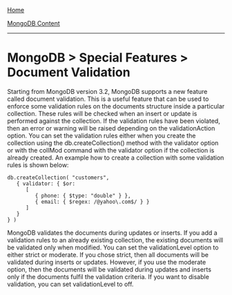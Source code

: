 
[Home](../../index.md)

[MongoDB Content](../MongoDB.md)
___

# MongoDB > Special Features > Document Validation


Starting from MongoDB version 3.2, MongoDB supports a new feature called document validation. This is a useful feature that can be used to enforce some validation rules on the documents structure inside a particular collection. These rules will be checked when an insert or update is performed against the collection. If the validation rules have been violated, then an error or warning will be raised depending on the validationAction option. You can set the validation rules either when you create the collection using the db.createCollection() method with the validator option or with the collMod command with the validator option if the collection is already created. An example how to create a collection with some validation rules is shown below:

````
db.createCollection( "customers",
   { validator: { $or:
      [
         { phone: { $type: "double" } },
         { email: { $regex: /@yahoo\.com$/ } }
      ]
   }
} )
````

MongoDB validates the documents during updates or inserts. If you add a validation rules to an already existing collection, the existing documents will be validated only when modified. You can set the validationLevel option to either strict or moderate. If you chose strict, then all documents will be validated during inserts or updates. However, if you use the moderate option, then the documents will be validated during updates and inserts only if the documents fulfil the validation criteria.  If you want to disable validation, you can set validationLevel to off.



